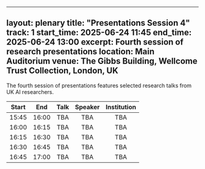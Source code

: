  ---
layout: plenary
title: "Presentations Session 4"
track: 1
start_time: 2025-06-24 11:45
end_time: 2025-06-24 13:00
excerpt: Fourth session of research presentations
location: Main Auditorium
venue: The Gibbs Building, Wellcome Trust Collection, London, UK
---

The fourth session of presentations features selected research talks from UK AI researchers.

| Start   | End    | Talk                                                                                                                        | Speaker                |  Institution              |
|  :----: | :----: |   :----:                                                                                                                    |   :----:               |   :----:                  | 
| 15:45   | 16:00  | TBA                                                                                                                         | TBA                    | TBA                       |
| 16:00   | 16:15  | TBA                                                                                                                         | TBA                    | TBA                       |
| 16:15   | 16:30  | TBA                                                                                                                         | TBA                    | TBA                       |
| 16:30   | 16:45  | TBA                                                                                                                         | TBA                    | TBA                       |
| 16:45   | 17:00  | TBA                                                                                                                         | TBA                    | TBA                       | 